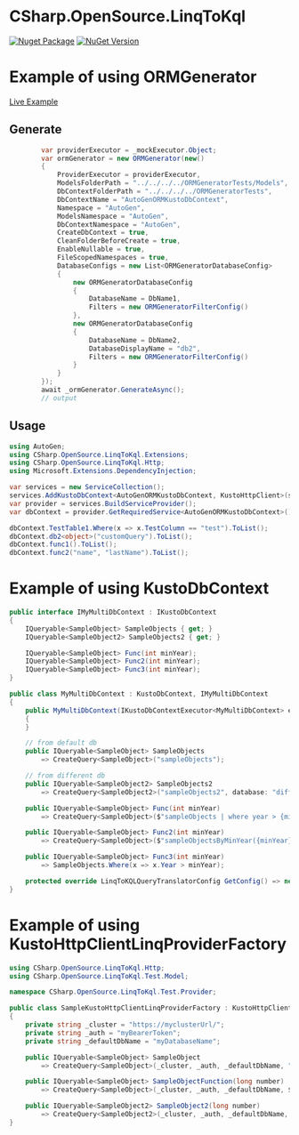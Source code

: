 # CSharp.OpenSource.LinqToKql

[![Nuget Package](https://github.com/csharp-opensource/CSharp.OpenSource.LinqToKql/actions/workflows/nugetPublish.yml/badge.svg)](https://github.com/csharp-opensource/CSharp.OpenSource.LinqToKql/actions/workflows/nugetPublish.yml)
[![NuGet Version](https://img.shields.io/nuget/v/CSharp.OpenSource.LinqToKql.svg)](https://www.nuget.org/packages/CSharp.OpenSource.LinqToKql/)

# Example of using ORMGenerator

[Live Example](https://github.com/csharp-opensource/CSharp.OpenSource.LinqToKql/blob/master//Samples/ORMGeneratorTest/)

## Generate
```csharp
        var providerExecutor = _mockExecutor.Object;
        var ormGenerator = new ORMGenerator(new()
        {
            ProviderExecutor = providerExecutor,
            ModelsFolderPath = "../../../../ORMGeneratorTests/Models",
            DbContextFolderPath = "../../../../ORMGeneratorTests",
            DbContextName = "AutoGenORMKustoDbContext",
            Namespace = "AutoGen",
            ModelsNamespace = "AutoGen",
            DbContextNamespace = "AutoGen",
            CreateDbContext = true,
            CleanFolderBeforeCreate = true,
            EnableNullable = true,
            FileScopedNamespaces = true,
            DatabaseConfigs = new List<ORMGeneratorDatabaseConfig>
            {
                new ORMGeneratorDatabaseConfig
                {
                    DatabaseName = DbName1,
                    Filters = new ORMGeneratorFilterConfig()
                },
                new ORMGeneratorDatabaseConfig
                {
                    DatabaseName = DbName2,
                    DatabaseDisplayName = "db2",
                    Filters = new ORMGeneratorFilterConfig()
                }
            }
        });
        await _ormGenerator.GenerateAsync();
        // output
```
## Usage
```csharp
using AutoGen;
using CSharp.OpenSource.LinqToKql.Extensions;
using CSharp.OpenSource.LinqToKql.Http;
using Microsoft.Extensions.DependencyInjection;

var services = new ServiceCollection();
services.AddKustoDbContext<AutoGenORMKustoDbContext, KustoHttpClient>(sp => new KustoHttpClient("mycluster", "auth", "dbName"));
var provider = services.BuildServiceProvider();
var dbContext = provider.GetRequiredService<AutoGenORMKustoDbContext>();

dbContext.TestTable1.Where(x => x.TestColumn == "test").ToList();
dbContext.db2<object>("customQuery").ToList();
dbContext.func1().ToList();
dbContext.func2("name", "lastName").ToList();
```

# Example of using KustoDbContext
```csharp
public interface IMyMultiDbContext : IKustoDbContext
{
    IQueryable<SampleObject> SampleObjects { get; }
    IQueryable<SampleObject2> SampleObjects2 { get; }

    IQueryable<SampleObject> Func(int minYear);
    IQueryable<SampleObject> Func2(int minYear);
    IQueryable<SampleObject> Func3(int minYear);
}

public class MyMultiDbContext : KustoDbContext, IMyMultiDbContext
{
    public MyMultiDbContext(IKustoDbContextExecutor<MyMultiDbContext> executor) : base(executor)
    {
    }

    // from default db
    public IQueryable<SampleObject> SampleObjects
        => CreateQuery<SampleObject>("sampleObjects");

    // from different db
    public IQueryable<SampleObject2> SampleObjects2
        => CreateQuery<SampleObject2>("sampleObjects2", database: "diffDb");

    public IQueryable<SampleObject> Func(int minYear)
        => CreateQuery<SampleObject>($"sampleObjects | where year > {minYear}");

    public IQueryable<SampleObject> Func2(int minYear)
        => CreateQuery<SampleObject>($"sampleObjectsByMinYear({minYear})");

    public IQueryable<SampleObject> Func3(int minYear)
        => SampleObjects.Where(x => x.Year > minYear);

    protected override LinqToKQLQueryTranslatorConfig GetConfig() => new() { DisableNestedProjection = true };
}
```

# Example of using KustoHttpClientLinqProviderFactory
```csharp
using CSharp.OpenSource.LinqToKql.Http;
using CSharp.OpenSource.LinqToKql.Test.Model;

namespace CSharp.OpenSource.LinqToKql.Test.Provider;

public class SampleKustoHttpClientLinqProviderFactory : KustoHttpClientLinqProviderFactory
{
    private string _cluster = "https://myclusterUrl/";
    private string _auth = "myBearerToken";
    private string _defaultDbName = "myDatabaseName";

    public IQueryable<SampleObject> SampleObject
        => CreateQuery<SampleObject>(_cluster, _auth, _defaultDbName, "SampleObjectTable");

    public IQueryable<SampleObject> SampleObjectFunction(long number)
        => CreateQuery<SampleObject>(_cluster, _auth, _defaultDbName, $"SampleObjectFunction({number})");

    public IQueryable<SampleObject2> SampleObject2(long number)
        => CreateQuery<SampleObject2>(_cluster, _auth, _defaultDbName, $"SampleObject2Table");
}
```